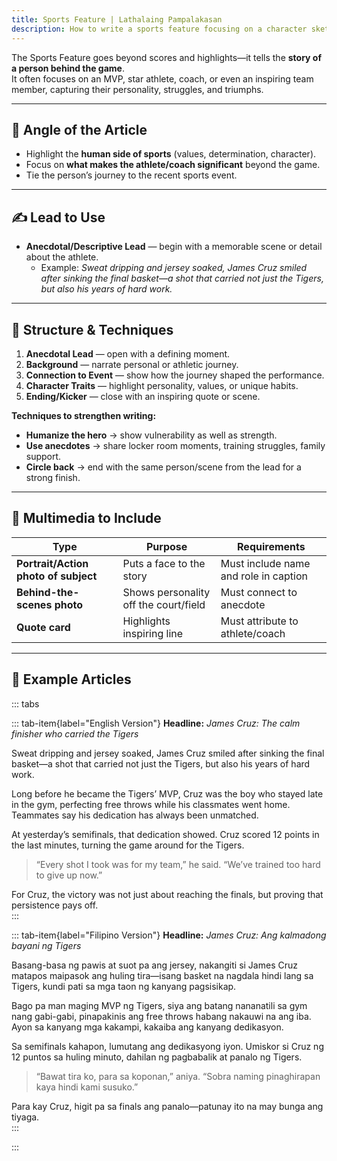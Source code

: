 ```yaml
---
title: Sports Feature | Lathalaing Pampalakasan
description: How to write a sports feature focusing on a character sketch of an MVP or key sports figure
---
```


The Sports Feature goes beyond scores and highlights—it tells the **story of a person behind the game**.  
It often focuses on an MVP, star athlete, coach, or even an inspiring team member, capturing their personality, struggles, and triumphs.

---

## 🎯 Angle of the Article  
- Highlight the **human side of sports** (values, determination, character).  
- Focus on **what makes the athlete/coach significant** beyond the game.  
- Tie the person’s journey to the recent sports event.  

---

## ✍️ Lead to Use  
- **Anecdotal/Descriptive Lead** — begin with a memorable scene or detail about the athlete.  
  - Example: *Sweat dripping and jersey soaked, James Cruz smiled after sinking the final basket—a shot that carried not just the Tigers, but also his years of hard work.*

---

## 📝 Structure & Techniques  

1. **Anecdotal Lead** — open with a defining moment.  
2. **Background** — narrate personal or athletic journey.  
3. **Connection to Event** — show how the journey shaped the performance.  
4. **Character Traits** — highlight personality, values, or unique habits.  
5. **Ending/Kicker** — close with an inspiring quote or scene.  

**Techniques to strengthen writing:**  
- **Humanize the hero** → show vulnerability as well as strength.  
- **Use anecdotes** → share locker room moments, training struggles, family support.  
- **Circle back** → end with the same person/scene from the lead for a strong finish.  

---

## 🎥 Multimedia to Include  

| Type | Purpose | Requirements |
|------|----------|--------------|
| **Portrait/Action photo of subject** | Puts a face to the story | Must include name and role in caption |
| **Behind-the-scenes photo** | Shows personality off the court/field | Must connect to anecdote |
| **Quote card** | Highlights inspiring line | Must attribute to athlete/coach |

---

## 📰 Example Articles  

::: tabs

::: tab-item{label="English Version"}
**Headline:** *James Cruz: The calm finisher who carried the Tigers*  

Sweat dripping and jersey soaked, James Cruz smiled after sinking the final basket—a shot that carried not just the Tigers, but also his years of hard work.  

Long before he became the Tigers’ MVP, Cruz was the boy who stayed late in the gym, perfecting free throws while his classmates went home. Teammates say his dedication has always been unmatched.  

At yesterday’s semifinals, that dedication showed. Cruz scored 12 points in the last minutes, turning the game around for the Tigers.  

> “Every shot I took was for my team,” he said. “We’ve trained too hard to give up now.”  

For Cruz, the victory was not just about reaching the finals, but proving that persistence pays off.  
:::

::: tab-item{label="Filipino Version"}
**Headline:** *James Cruz: Ang kalmadong bayani ng Tigers*  

Basang-basa ng pawis at suot pa ang jersey, nakangiti si James Cruz matapos maipasok ang huling tira—isang basket na nagdala hindi lang sa Tigers, kundi pati sa mga taon ng kanyang pagsisikap.  

Bago pa man maging MVP ng Tigers, siya ang batang nananatili sa gym nang gabi-gabi, pinapakinis ang free throws habang nakauwi na ang iba. Ayon sa kanyang mga kakampi, kakaiba ang kanyang dedikasyon.  

Sa semifinals kahapon, lumutang ang dedikasyong iyon. Umiskor si Cruz ng 12 puntos sa huling minuto, dahilan ng pagbabalik at panalo ng Tigers.  

> “Bawat tira ko, para sa koponan,” aniya. “Sobra naming pinaghirapan kaya hindi kami susuko.”  

Para kay Cruz, higit pa sa finals ang panalo—patunay ito na may bunga ang tiyaga.  
:::

:::